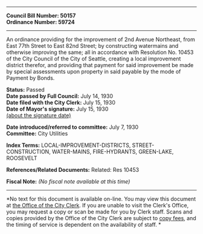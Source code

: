 * * * * *  
  
**Council Bill Number: [](#h0)[](#h2)50157**   
**Ordinance Number: 59724**  
  
* * * * *  
  
An ordinance providing for the improvement of 2nd Avenue Northeast, from East 77th Street to East 82nd Street; by constructing watermains and otherwise improving the same; all in accordance with Resolution No. 10453 of the City Council of the City of Seattle, creating a local improvement district therefor, and providing that payment for said improvement be made by special assessments upon property in said payable by the mode of Payment by Bonds.  
  
**Status:** Passed   
**Date passed by Full Council:** July 14, 1930   
**Date filed with the City Clerk:** July 15, 1930   
**Date of Mayor's signature:** July 15, 1930   
[(about the signature date)](/~public/approvaldate.htm)   
  
  
**Date introduced/referred to committee:** July 7, 1930   
**Committee:** City Utilities   
  
**Index Terms:** LOCAL-IMPROVEMENT-DISTRICTS, STREET-CONSTRUCTION, WATER-MAINS, FIRE-HYDRANTS, GREEN-LAKE, ROOSEVELT  
  
**References/Related Documents:** Related: Res 10453  
  
**Fiscal Note:** *(No fiscal note available at this time)*  
  
* * * * *  
  
*No text for this document is available on-line. You may view this document at [the Office of the City Clerk](http://www.seattle.gov/leg/clerk/contactUs.htm). If you are unable to visit the Clerk's Office, you may request a copy or scan be made for you by Clerk staff. Scans and copies provided by the Office of the City Clerk are subject to [copy fees](http://clerk.seattle.gov/~public/clerkfees.htm), and the timing of service is dependent on the availability of staff. *  
  
  
